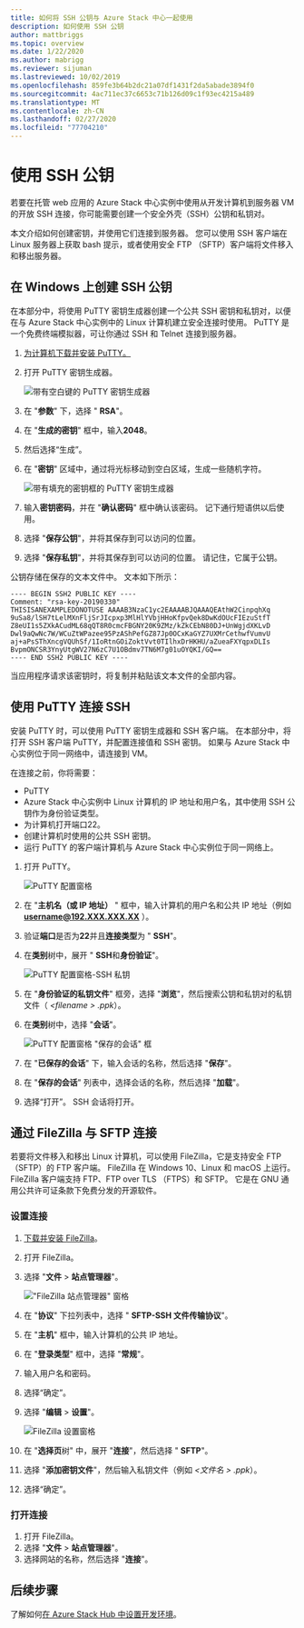```yaml
---
title: 如何将 SSH 公钥与 Azure Stack 中心一起使用
description: 如何使用 SSH 公钥
author: mattbriggs
ms.topic: overview
ms.date: 1/22/2020
ms.author: mabrigg
ms.reviewer: sijuman
ms.lastreviewed: 10/02/2019
ms.openlocfilehash: 859fe3b64b2dc21a07df1431f2da5abade3894f0
ms.sourcegitcommit: 4ac711ec37c6653c71b126d09c1f93ec4215a489
ms.translationtype: MT
ms.contentlocale: zh-CN
ms.lasthandoff: 02/27/2020
ms.locfileid: "77704210"
---
```

# <a name="use-an-ssh-public-key"></a>使用 SSH 公钥

若要在托管 web 应用的 Azure Stack 中心实例中使用从开发计算机到服务器 VM 的开放 SSH 连接，你可能需要创建一个安全外壳（SSH）公钥和私钥对。 

本文介绍如何创建密钥，并使用它们连接到服务器。 您可以使用 SSH 客户端在 Linux 服务器上获取 bash 提示，或者使用安全 FTP （SFTP）客户端将文件移入和移出服务器。

## <a name="create-an-ssh-public-key-on-windows"></a>在 Windows 上创建 SSH 公钥

在本部分中，将使用 PuTTY 密钥生成器创建一个公共 SSH 密钥和私钥对，以便在与 Azure Stack 中心实例中的 Linux 计算机建立安全连接时使用。 PuTTY 是一个免费终端模拟器，可让你通过 SSH 和 Telnet 连接到服务器。

1. [为计算机下载并安装 PuTTY。](https://www.chiark.greenend.org.uk/~sgtatham/putty/latest.html)

1. 打开 PuTTY 密钥生成器。

    ![带有空白键的 PuTTY 密钥生成器](media/azure-stack-dev-start-howto-ssh-public-key/001-putty-key-gen-start.png)

1. 在 "**参数**" 下，选择 " **RSA**"。

1. 在 "**生成的密钥**" 框中，输入**2048**。  

1. 然后选择“生成”。

1. 在 "**密钥**" 区域中，通过将光标移动到空白区域，生成一些随机字符。

    ![带有填充的密钥框的 PuTTY 密钥生成器](media/azure-stack-dev-start-howto-ssh-public-key/002-putty-key-gen-result.png)

1. 输入**密钥密码**，并在 "**确认密码**" 框中确认该密码。 记下通行短语供以后使用。

1. 选择 "**保存公钥**"，并将其保存到可以访问的位置。

1. 选择 "**保存私钥**"，并将其保存到可以访问的位置。 请记住，它属于公钥。

公钥存储在保存的文本文件中。 文本如下所示：

```text  
---- BEGIN SSH2 PUBLIC KEY ----
Comment: "rsa-key-20190330"
THISISANEXAMPLEDONOTUSE AAAAB3NzaC1yc2EAAAABJQAAAQEAthW2CinpqhXq
9uSa8/lSH7tLelMXnFljSrJIcpxp3MlHlYVbjHHoKfpvQek8DwKdOUcFIEzuStfT
Z8eUI1s5ZXkACudML68qQT8R0cmcFBGNY20K9ZMz/kZkCEbN80DJ+UnWgjdXKLvD
Dwl9aQwNc7W/WCuZtWPazee95PzAShPefGZ87Jp0OCxKaGYZ7UXMrCethwfVumvU
aj+aPsSThXncgVQUhSf/1IoRtnGOiZoktVvt0TIlhxDrHKHU/aZueaFXYqpxDLIs
BvpmONCSR3YnyUtgWV27N6zC7U1OBdmv7TN6M7g01uOYQKI/GQ==
---- END SSH2 PUBLIC KEY ----
```

当应用程序请求该密钥时，将复制并粘贴该文本文件的全部内容。

## <a name="connect-with-ssh-by-using-putty"></a>使用 PuTTY 连接 SSH

安装 PuTTY 时，可以使用 PuTTY 密钥生成器和 SSH 客户端。 在本部分中，将打开 SSH 客户端 PuTTY，并配置连接值和 SSH 密钥。 如果与 Azure Stack 中心实例位于同一网络中，请连接到 VM。

在连接之前，你将需要：
- PuTTY
- Azure Stack 中心实例中 Linux 计算机的 IP 地址和用户名，其中使用 SSH 公钥作为身份验证类型。
- 为计算机打开端口22。
- 创建计算机时使用的公共 SSH 密钥。
- 运行 PuTTY 的客户端计算机与 Azure Stack 中心实例位于同一网络上。

1. 打开 PuTTY。

    ![PuTTY 配置窗格](media/azure-stack-dev-start-howto-ssh-public-key/002-putty-connect.png)

2. 在 "**主机名（或 IP 地址）** " 框中，输入计算机的用户名和公共 IP 地址（例如 **username@192.XXX.XXX.XX** ）。 
3. 验证**端口**是否为**22**并且**连接类型**为 " **SSH**"。
4. 在**类别**树中，展开 " **SSH**和**身份验证**"。

    ![PuTTY 配置窗格-SSH 私钥](media/azure-stack-dev-start-howto-ssh-public-key/002-putty-set-private-key.png)

5. 在 "**身份验证的私钥文件**" 框旁，选择 "**浏览**"，然后搜索公钥和私钥对的私钥文件（ *\<filename > .ppk*）。
6. 在**类别**树中，选择 "**会话**"。

    ![PuTTY 配置窗格 "保存的会话" 框](media/azure-stack-dev-start-howto-ssh-public-key/003-puTTY-save-session.png)

7. 在 "**已保存的会话**" 下，输入会话的名称，然后选择 "**保存**"。
8. 在 "**保存的会话**" 列表中，选择会话的名称，然后选择 "**加载**"。
9. 选择“打开”。 SSH 会话将打开。

## <a name="connect-with-sftp-with-filezilla"></a>通过 FileZilla 与 SFTP 连接

若要将文件移入和移出 Linux 计算机，可以使用 FileZilla，它是支持安全 FTP （SFTP）的 FTP 客户端。 FileZilla 在 Windows 10、Linux 和 macOS 上运行。 FileZilla 客户端支持 FTP、FTP over TLS （FTPS）和 SFTP。 它是在 GNU 通用公共许可证条款下免费分发的开源软件。

### <a name="set-your-connection"></a>设置连接

1. [下载并安装 FileZilla](https://filezilla-project.org/download.php)。
1. 打开 FileZilla。
1. 选择 "**文件** > **站点管理器**"。

    !["FileZilla 站点管理器" 窗格](media/azure-stack-dev-start-howto-ssh-public-key/005-filezilla-file-manager.png)

1. 在 "**协议**" 下拉列表中，选择 " **SFTP-SSH 文件传输协议**"。
1. 在 "**主机**" 框中，输入计算机的公共 IP 地址。
1. 在 "**登录类型**" 框中，选择 "**常规**"。
1. 输入用户名和密码。
1. 选择“确定”。
1. 选择 "**编辑** > **设置**"。

    ![FileZilla 设置窗格](media/azure-stack-dev-start-howto-ssh-public-key/006-filezilla-add-private-key.png)

1. 在 "**选择页**树" 中，展开 "**连接**"，然后选择 " **SFTP**"。
1. 选择 "**添加密钥文件**"，然后输入私钥文件（例如 *\<文件名 > .ppk*）。
1. 选择“确定”。

### <a name="open-your-connection"></a>打开连接

1. 打开 FileZilla。
1. 选择 "**文件** > **站点管理器**"。
1. 选择网站的名称，然后选择 "**连接**"。

## <a name="next-steps"></a>后续步骤

了解如何[在 Azure Stack Hub 中设置开发环境](azure-stack-dev-start.md)。
